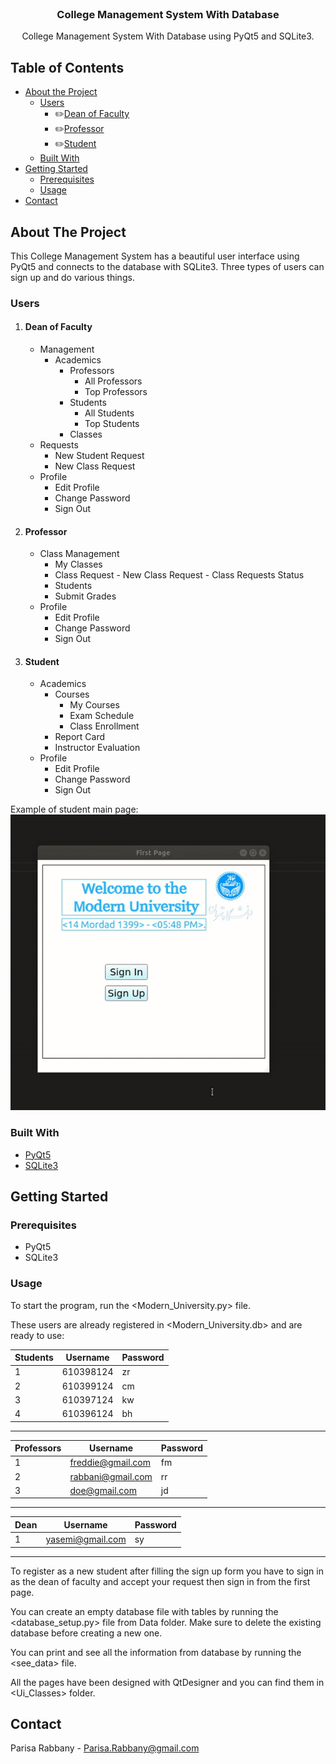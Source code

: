 <br />
<p align="center">
  <h3 align="center">  College Management System With Database</h3>
  <p align="center">
    College Management System With Database using PyQt5 and SQLite3.
    <br />
  </p>
</p>


## Table of Contents

* [About the Project](#about-the-project)
	* [Users](#users)
		*   :pencil2:[Dean of Faculty](#dean_of_faculty)
		*   :pencil2:[Professor](#professor)
		*   :pencil2:[Student](#student)  
  * [Built With](#built-with)
* [Getting Started](#getting-started)
  * [Prerequisites](#prerequisites)
  * [Usage](#usage)
* [Contact](#contact)

<!-- ABOUT THE PROJECT -->
## About The Project

This College Management System has a beautiful user interface using PyQt5 and connects to the database with SQLite3. Three types of users can sign up and do various things.

### Users
1. #### Dean of Faculty
	- Management
		- Academics
			- Professors
				- All Professors
				- Top Professors
			- Students
 				- All Students
				- Top Students
			- Classes
	- Requests
		- New Student Request
		- New Class Request
	- Profile 
		- Edit Profile
		- Change Password
		- Sign Out
 
2. #### Professor
	- Class Management
		- My Classes
		- Class Request
				- New Class Request
				- Class Requests Status
		- Students
		- Submit Grades
	- Profile 
		- Edit Profile
		- Change Password
		- Sign Out
	
3.  #### Student
	 - Academics
		 - Courses
			 - My Courses
			 - Exam Schedule
			 - Class Enrollment
		- Report Card
		- Instructor Evaluation
	- Profile 
		- Edit Profile
		- Change Password
		- Sign Out
	
Example of student main page:
![Student Main Page Demo](github.gif)

### Built With

* [PyQt5](https://pypi.org/project/PyQt5/)
* [SQLite3](https://www.sqlite.org/index.html)



<!-- GETTING STARTED -->
## Getting Started

### Prerequisites

* PyQt5
* SQLite3


### Usage

To start the program, run the <Modern_University.py> file.

These users are already registered in <Modern_University.db> and are ready to use: 

| Students  | Username  | Password |
| ------------- | ------------- |------------- |
| 1 | 610398124  | zr  |
| 2 | 610399124  | cm  |
| 3 | 610397124  | kw  |
| 4 | 610396124  | bh  |

---
| Professors  | Username  | Password |
| ------------- | ------------- |------------- |
| 1 |freddie@gmail.com | fm  |
| 2 |rabbani@gmail.com  | rr  |
| 3 |doe@gmail.com   | jd  |
---
| Dean  | Username  | Password |
| ------------- | ------------- |------------- |
| 1 | yasemi@gmail.com  | sy  |
---
To register as a new student after filling the sign up form you have to sign in as the dean of faculty and accept your request then sign in from the first page.

You can create an empty database file with tables by running the <database_setup.py> file from Data folder. Make sure to delete the existing database before creating a new one.    

You can print and see all the information from database by running the <see_data> file. 

All the pages have been designed with QtDesigner and you can find them in <Ui_Classes> folder.
<!-- CONTACT -->
## Contact

Parisa Rabbany - Parisa.Rabbany@gmail.com




